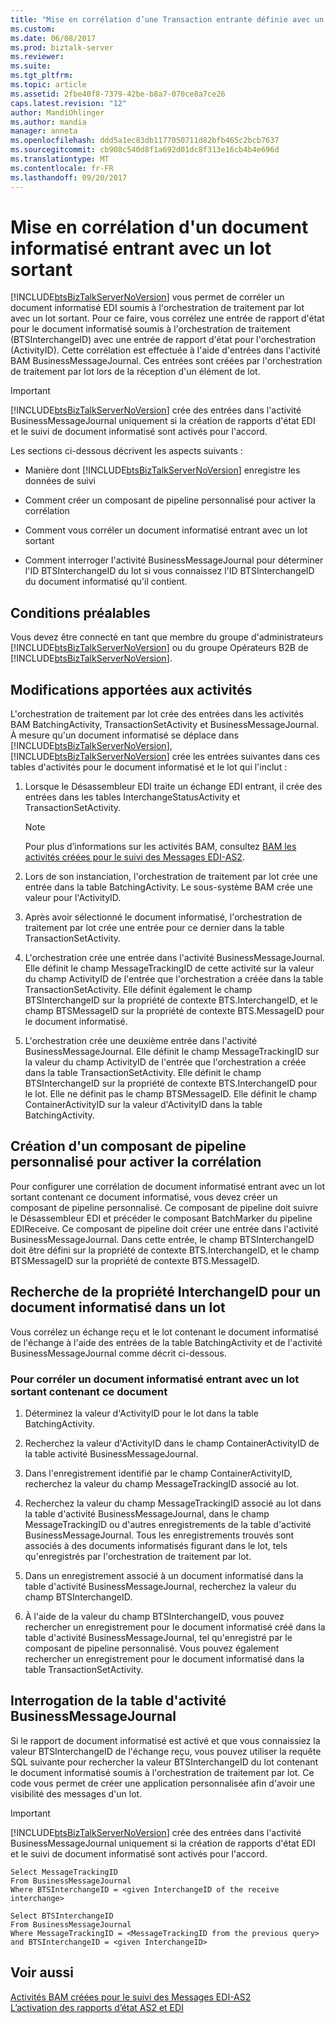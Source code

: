 ```yaml
---
title: "Mise en corrélation d’une Transaction entrante définie avec un lot sortant | Documents Microsoft"
ms.custom: 
ms.date: 06/08/2017
ms.prod: biztalk-server
ms.reviewer: 
ms.suite: 
ms.tgt_pltfrm: 
ms.topic: article
ms.assetid: 2fbe40f8-7379-42be-b8a7-070ce8a7ce26
caps.latest.revision: "12"
author: MandiOhlinger
ms.author: mandia
manager: anneta
ms.openlocfilehash: ddd5a1ec83db1177050711d82bfb465c2bcb7637
ms.sourcegitcommit: cb908c540d8f1a692d01dc8f313e16cb4b4e696d
ms.translationtype: MT
ms.contentlocale: fr-FR
ms.lasthandoff: 09/20/2017
---
```

# <a name="correlating-an-incoming-transaction-set-with-an-outgoing-batch"></a>Mise en corrélation d'un document informatisé entrant avec un lot sortant
[!INCLUDE[btsBizTalkServerNoVersion](../includes/btsbiztalkservernoversion-md.md)] vous permet de corréler un document informatisé EDI soumis à l'orchestration de traitement par lot avec un lot sortant. Pour ce faire, vous corrélez une entrée de rapport d'état pour le document informatisé soumis à l'orchestration de traitement (BTSInterchangeID) avec une entrée de rapport d'état pour l'orchestration (ActivityID). Cette corrélation est effectuée à l'aide d'entrées dans l'activité BAM BusinessMessageJournal. Ces entrées sont créées par l'orchestration de traitement par lot lors de la réception d'un élément de lot.  
  
> [!IMPORTANT]
>  [!INCLUDE[btsBizTalkServerNoVersion](../includes/btsbiztalkservernoversion-md.md)] crée des entrées dans l'activité BusinessMessageJournal uniquement si la création de rapports d'état EDI et le suivi de document informatisé sont activés pour l'accord.  
  
 Les sections ci-dessous décrivent les aspects suivants :  
  
-   Manière dont [!INCLUDE[btsBizTalkServerNoVersion](../includes/btsbiztalkservernoversion-md.md)] enregistre les données de suivi  
  
-   Comment créer un composant de pipeline personnalisé pour activer la corrélation  
  
-   Comment vous corréler un document informatisé entrant avec un lot sortant  
  
-   Comment interroger l'activité BusinessMessageJournal pour déterminer l'ID BTSInterchangeID du lot si vous connaissez l'ID BTSInterchangeID du document informatisé qu'il contient.  
  
## <a name="prerequisites"></a>Conditions préalables  
 Vous devez être connecté en tant que membre du groupe d'administrateurs [!INCLUDE[btsBizTalkServerNoVersion](../includes/btsbiztalkservernoversion-md.md)] ou du groupe Opérateurs B2B de  [!INCLUDE[btsBizTalkServerNoVersion](../includes/btsbiztalkservernoversion-md.md)].  
  
## <a name="changes-to-the-activities"></a>Modifications apportées aux activités  
 L'orchestration de traitement par lot crée des entrées dans les activités BAM BatchingActivity, TransactionSetActivity et BusinessMessageJournal. À mesure qu'un document informatisé se déplace dans [!INCLUDE[btsBizTalkServerNoVersion](../includes/btsbiztalkservernoversion-md.md)], [!INCLUDE[btsBizTalkServerNoVersion](../includes/btsbiztalkservernoversion-md.md)] crée les entrées suivantes dans ces tables d'activités pour le document informatisé et le lot qui l'inclut :  
  
1.  Lorsque le Désassembleur EDI traite un échange EDI entrant, il crée des entrées dans les tables InterchangeStatusActivity et TransactionSetActivity.  
  
    > [!NOTE]
    >  Pour plus d’informations sur les activités BAM, consultez [BAM les activités créées pour le suivi des Messages EDI-AS2](../core/bam-activities-created-to-track-edi-as2-messages.md).  
  
2.  Lors de son instanciation, l'orchestration de traitement par lot crée une entrée dans la table BatchingActivity. Le sous-système BAM crée une valeur pour l'ActivityID.  
  
3.  Après avoir sélectionné le document informatisé, l'orchestration de traitement par lot crée une entrée pour ce dernier dans la table TransactionSetActivity.  
  
4.  L'orchestration crée une entrée dans l'activité BusinessMessageJournal. Elle définit le champ MessageTrackingID de cette activité sur la valeur du champ ActivityID de l'entrée que l'orchestration a créée dans la table TransactionSetActivity. Elle définit également le champ BTSInterchangeID sur la propriété de contexte BTS.InterchangeID, et le champ BTSMessageID sur la propriété de contexte BTS.MessageID pour le document informatisé.  
  
5.  L'orchestration crée une deuxième entrée dans l'activité BusinessMessageJournal. Elle définit le champ MessageTrackingID sur la valeur du champ ActivityID de l'entrée que l'orchestration a créée dans la table TransactionSetActivity. Elle définit le champ BTSInterchangeID sur la propriété de contexte BTS.InterchangeID pour le lot. Elle ne définit pas le champ BTSMessageID. Elle définit le champ ContainerActivityID sur la valeur d'ActivityID dans la table BatchingActivity.  
  
## <a name="creating-a-custom-pipeline-component-for-enabling-correlation"></a>Création d'un composant de pipeline personnalisé pour activer la corrélation  
 Pour configurer une corrélation de document informatisé entrant avec un lot sortant contenant ce document informatisé, vous devez créer un composant de pipeline personnalisé. Ce composant de pipeline doit suivre le Désassembleur EDI et précéder le composant BatchMarker du pipeline EDIReceive. Ce composant de pipeline doit créer une entrée dans l'activité BusinessMessageJournal. Dans cette entrée, le champ BTSInterchangeID doit être défini sur la propriété de contexte BTS.InterchangeID, et le champ BTSMessageID sur la propriété de contexte BTS.MessageID.  
  
## <a name="looking-up-the-interchangeid-for-a-transaction-set-in-a-batch"></a>Recherche de la propriété InterchangeID pour un document informatisé dans un lot  
 Vous corrélez un échange reçu et le lot contenant le document informatisé de l'échange à l'aide des entrées de la table BatchingActivity et de l'activité BusinessMessageJournal comme décrit ci-dessous.  
  
### <a name="to-correlate-an-incoming-transaction-set-with-an-outgoing-batch-that-contains-that-transaction-set"></a>Pour corréler un document informatisé entrant avec un lot sortant contenant ce document  
  
1.  Déterminez la valeur d'ActivityID pour le lot dans la table BatchingActivity.  
  
2.  Recherchez la valeur d'ActivityID dans le champ ContainerActivityID de la table activité BusinessMessageJournal.  
  
3.  Dans l'enregistrement identifié par le champ ContainerActivityID, recherchez la valeur du champ MessageTrackingID associé au lot.  
  
4.  Recherchez la valeur du champ MessageTrackingID associé au lot dans la table d'activité BusinessMessageJournal, dans le champ MessageTrackingID ou d'autres enregistrements de la table d'activité BusinessMessageJournal. Tous les enregistrements trouvés sont associés à des documents informatisés figurant dans le lot, tels qu'enregistrés par l'orchestration de traitement par lot.  
  
5.  Dans un enregistrement associé à un document informatisé dans la table d'activité BusinessMessageJournal, recherchez la valeur du champ BTSInterchangeID.  
  
6.  À l'aide de la valeur du champ BTSInterchangeID, vous pouvez rechercher un enregistrement pour le document informatisé créé dans la table d'activité BusinessMessageJournal, tel qu'enregistré par le composant de pipeline personnalisé. Vous pouvez également rechercher un enregistrement pour le document informatisé dans la table TransactionSetActivity.  
  
## <a name="querying-businessmessagejournal"></a>Interrogation de la table d'activité BusinessMessageJournal  
 Si le rapport de document informatisé est activé et que vous connaissiez la valeur BTSInterchangeID de l'échange reçu, vous pouvez utiliser la requête SQL suivante pour rechercher la valeur BTSInterchangeID du lot contenant le document informatisé soumis à l'orchestration de traitement par lot. Ce code vous permet de créer une application personnalisée afin d'avoir une visibilité des messages d'un lot.  
  
> [!IMPORTANT]
>  [!INCLUDE[btsBizTalkServerNoVersion](../includes/btsbiztalkservernoversion-md.md)] crée des entrées dans l'activité BusinessMessageJournal uniquement si la création de rapports d'état EDI et le suivi de document informatisé sont activés pour l'accord.  
  
```  
Select MessageTrackingID  
From BusinessMessageJournal  
Where BTSInterchangeID = <given InterchangeID of the receive interchange>  
  
Select BTSInterchangeID  
From BusinessMessageJournal  
Where MessageTrackingID = <MessageTrackingID from the previous query> and BTSInterchangeID = <given InterchangeID>  
```  
  
## <a name="see-also"></a>Voir aussi  
 [Activités BAM créées pour le suivi des Messages EDI-AS2](../core/bam-activities-created-to-track-edi-as2-messages.md)   
 [L’activation des rapports d’état AS2 et EDI](../core/enabling-edi-and-as2-status-reports.md)
